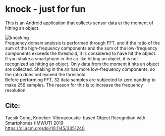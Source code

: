 # knock - just for fun
This is an Android application that collects sensor data at the moment of hitting an object.  

![knocking](https://github.com/gjlee0802/sensor-data-sender/assets/49184890/1a635dd9-21e6-45a0-b1df-414d8347fd0c)  
Frequency domain analysis is performed through FFT, and if the ratio of the sum of the high-frequency components and the sum of the low-frequency components exceeds the threshold, it is considered to have hit the object.  
If you shake a smartphone in the air like hitting an object, it is not recognized as hitting an object. Only data from the moment it hits an object are collected. Shaking in the air has more low-frequency components, so the ratio does not exceed the threshold.  
Before performing FFT, 32 data samples are subjected to zero padding to make 256 samples. The reason for this is to increase the frequency resolution.  

## Cite: 
Taesik Gong, Knocker: Vibroacoustic-based Object Recognition with Smartphones (IMWUT) 2019   
https://dl.acm.org/doi/10.1145/3351240
